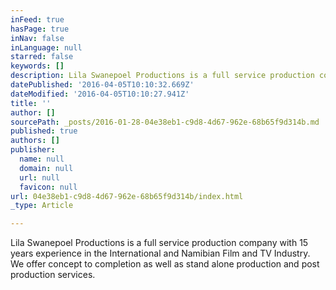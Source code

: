 ```yaml
---
inFeed: true
hasPage: true
inNav: false
inLanguage: null
starred: false
keywords: []
description: Lila Swanepoel Productions is a full service production company with 15 years experience in the International and Namibian Film and TV Industry.  We offer concept to completion as well as stand alone production and post production services.
datePublished: '2016-04-05T10:10:32.669Z'
dateModified: '2016-04-05T10:10:27.941Z'
title: ''
author: []
sourcePath: _posts/2016-01-28-04e38eb1-c9d8-4d67-962e-68b65f9d314b.md
published: true
authors: []
publisher:
  name: null
  domain: null
  url: null
  favicon: null
url: 04e38eb1-c9d8-4d67-962e-68b65f9d314b/index.html
_type: Article

---
```

Lila Swanepoel Productions is a full service production company with 15 years experience in the International and Namibian Film and TV Industry. We offer concept to completion as well as stand alone production and post production services.